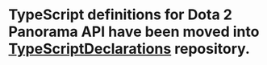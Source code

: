 # TypeScript definitions for Dota 2 Panorama API have been moved into [TypeScriptDeclarations](https://github.com/ModDota/TypeScriptDeclarations/tree/master/packages/panorama-types) repository.
